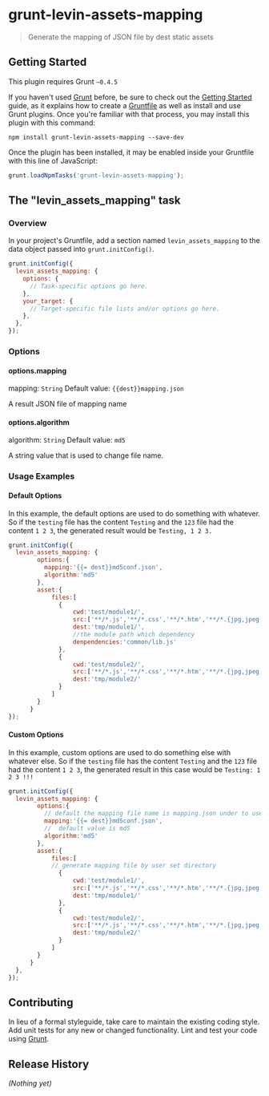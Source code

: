 # grunt-levin-assets-mapping

> Generate the mapping of JSON file by dest static assets

## Getting Started
This plugin requires Grunt `~0.4.5`

If you haven't used [Grunt](http://gruntjs.com/) before, be sure to check out the [Getting Started](http://gruntjs.com/getting-started) guide, as it explains how to create a [Gruntfile](http://gruntjs.com/sample-gruntfile) as well as install and use Grunt plugins. Once you're familiar with that process, you may install this plugin with this command:

```shell
npm install grunt-levin-assets-mapping --save-dev
```

Once the plugin has been installed, it may be enabled inside your Gruntfile with this line of JavaScript:

```js
grunt.loadNpmTasks('grunt-levin-assets-mapping');
```

## The "levin_assets_mapping" task

### Overview
In your project's Gruntfile, add a section named `levin_assets_mapping` to the data object passed into `grunt.initConfig()`.

```js
grunt.initConfig({
  levin_assets_mapping: {
    options: {
      // Task-specific options go here.
    },
    your_target: {
      // Target-specific file lists and/or options go here.
    },
  },
});
```

### Options

#### options.mapping
mapping: `String`
Default value: `{{dest}}mapping.json`

A result JSON file of mapping name

#### options.algorithm
algorithm: `String`
Default value: `md5`

A string value that is used to change file name.

### Usage Examples

#### Default Options
In this example, the default options are used to do something with whatever. So if the `testing` file has the content `Testing` and the `123` file had the content `1 2 3`, the generated result would be `Testing, 1 2 3.`

```js
grunt.initConfig({
  levin_assets_mapping: {
        options:{
          mapping:'{{= dest}}md5conf.json',
          algorithm:'md5'
        },
        asset:{
            files:[
              {
                  cwd:'test/module1/',
                  src:['**/*.js','**/*.css','**/*.htm','**/*.{jpg,jpeg,gif,png}'],
                  dest:'tmp/module1/',
                  //the module path which dependency
                  denpendencies:'common/lib.js'
              },
              {
                  cwd:'test/module2/',
                  src:['**/*.js','**/*.css','**/*.htm','**/*.{jpg,jpeg,gif,png}'],
                  dest:'tmp/module2/'
              }
            ]
        }
      }
});
```

#### Custom Options
In this example, custom options are used to do something else with whatever else. So if the `testing` file has the content `Testing` and the `123` file had the content `1 2 3`, the generated result in this case would be `Testing: 1 2 3 !!!`

```js
grunt.initConfig({
  levin_assets_mapping: {
        options:{
          // default the mapping file name is mapping.json under to user set the dest directory
          mapping:'{{= dest}}md5conf.json',
          //  default value is md5
          algorithm:'md5'
        },
        asset:{
            files:[
            // generate mapping file by user set directory
              {
                  cwd:'test/module1/',
                  src:['**/*.js','**/*.css','**/*.htm','**/*.{jpg,jpeg,gif,png}'],
                  dest:'tmp/module1/'
              },
              {
                  cwd:'test/module2/',
                  src:['**/*.js','**/*.css','**/*.htm','**/*.{jpg,jpeg,gif,png}'],
                  dest:'tmp/module2/'
              }
            ]
        }
      }
  },
});
```

## Contributing
In lieu of a formal styleguide, take care to maintain the existing coding style. Add unit tests for any new or changed functionality. Lint and test your code using [Grunt](http://gruntjs.com/).

## Release History
_(Nothing yet)_
